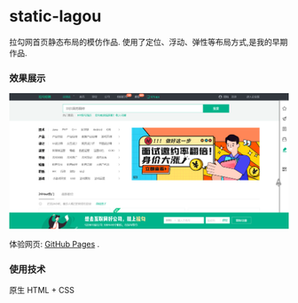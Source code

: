 # static-lagou
拉勾网首页静态布局的模仿作品. 使用了定位、浮动、弹性等布局方式,是我的早期作品.

### 效果展示
![效果图](effect-screenshot.png '效果展示')

体验网页: [GitHub Pages](https://mingeax.github.io/static-lagou/) .
### 使用技术
原生 HTML + CSS


